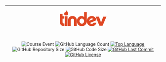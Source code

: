 ﻿___
<p align="center">
    <img src="github/tindev_logo.svg" width="30%"/>
</p>
    <br/>
<p align="center">
    <img alt="Course Event" src="https://img.shields.io/badge/omnistack-week%208-DF4723"/>
    <img alt="GitHub Language Count" src="https://img.shields.io/github/languages/count/alissonpratesperes/tindev?color=DF4723"/>
        <a href="https://github.com/alissonpratesperes/tindev/search?l=javascript"><img alt="Top Language" src="https://img.shields.io/github/languages/top/alissonpratesperes/tindev?color=DF4723"/></a>
    <img alt="GitHub Repository Size" src="https://img.shields.io/github/repo-size/alissonpratesperes/tindev?color=DF4723"/>
    <img alt="GitHub Code Size" src="https://img.shields.io/github/languages/code-size/alissonpratesperes/tindev?color=DF4723"/>
        <a href="https://github.com/alissonpratesperes/tindev/commits/main"><img alt="GitHub Last Commit" src="https://img.shields.io/github/last-commit/alissonpratesperes/tindev?color=DF4723"/></a>
        <a href ="https://github.com/alissonpratesperes/tindev/blob/main/LICENSE"><img alt="GitHub License" src="https://img.shields.io/badge/license-MIT-DF4723"/></a>
</p>
